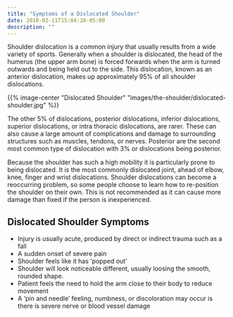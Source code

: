 ```yaml
---
title: "Symptoms of a Dislocated Shoulder"
date: 2018-02-11T15:04:28-05:00
description: ""
---
```


Shoulder dislocation is a common injury that usually results from a wide variety of sports. 
Generally when a shoulder is dislocated, the head of the humerus (the upper arm bone) is 
forced forwards when the arm is turned outwards and being held out to the side. This 
dislocation, known as an anterior dislocation, makes up approximately 95% of all shoulder 
dislocations.

{{% image-center "Dislocated Shoulder" "images/the-shoulder/dislocated-shoulder.jpg" %}}

The other 5% of dislocations, posterior dislocations, inferior dislocations, superior 
dislocations, or intra thoracic dislocations, are rarer. These can also cause a large amount 
of complications and damage to surrounding structures such as muscles, tendons, or nerves. 
Posterior are the second most common type of dislocation with 3% or dislocations being 
posterior.

Because the shoulder has such a high mobility it is particularly prone to being dislocated. 
It is the most commonly dislocated joint, ahead of elbow, knee, finger and wrist 
dislocations. Shoulder dislocations can become a reoccurring problem, so some people choose 
to learn how to re-position the shoulder on their own. This is not recommended as it can 
cause more damage than fixed if the person is inexperienced.

## Dislocated Shoulder Symptoms
* Injury is usually acute, produced by direct or indirect trauma such as a fall
* A sudden onset of severe pain
* Shoulder feels like it has ‘popped out’
* Shoulder will look noticeable different, usually loosing the smooth, rounded shape.
* Patient feels the need to hold the arm close to their body to reduce movement
* A ‘pin and needle’ feeling, numbness, or discoloration may occur is there is severe nerve or blood vessel damage